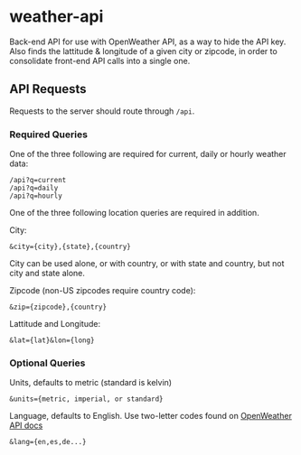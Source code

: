 # weather-api

Back-end API for use with OpenWeather API, as a way to hide the API key. Also finds the lattitude & longitude of a given city or zipcode, in order to consolidate front-end API calls into a single one.

## API Requests

Requests to the server should route through `/api`.

### Required Queries

One of the three following are required for current, daily or hourly weather data:
```
/api?q=current
/api?q=daily
/api?q=hourly
```

One of the three following location queries are required in addition.

City:
```
&city={city},{state},{country}
```
City can be used alone, or with country, or with state and country, but not city and state alone.

Zipcode (non-US zipcodes require country code):
```
&zip={zipcode},{country}
```

Lattitude and Longitude:
```
&lat={lat}&lon={long}
```

### Optional Queries

Units, defaults to metric (standard is kelvin)
```
&units={metric, imperial, or standard}
```

Language, defaults to English. Use two-letter codes found on [OpenWeather API docs](https://openweathermap.org/api/one-call-api#multi)
```
&lang={en,es,de...}
```
